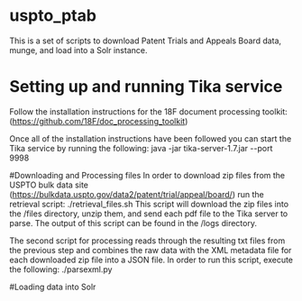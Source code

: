 # uspto_ptab
This is a set of scripts to download Patent Trials and Appeals Board data, munge, and load into a Solr instance.

# Setting up and running Tika service
Follow the installation instructions for the 18F document processing toolkit: (https://github.com/18F/doc_processing_toolkit) 

Once all of the installation instructions have been followed you can start the Tika service by running the following:
	java -jar tika-server-1.7.jar --port 9998

#Downloading and Processing files
In order to download zip files from the USPTO bulk data site (https://bulkdata.uspto.gov/data2/patent/trial/appeal/board/)
run the retrieval script:
	./retrieval_files.sh
This script will download the zip files into the /files directory, unzip them, and send each pdf file to the Tika server to parse.
  The output of this script can be found in the /logs directory.

The second script for processing reads through the resulting txt files from the previous step and combines the raw data with the XML metadata file for each
downloaded zip file into a JSON file.  In order to run this script, execute the
following:
	./parsexml.py

#Loading data into Solr
